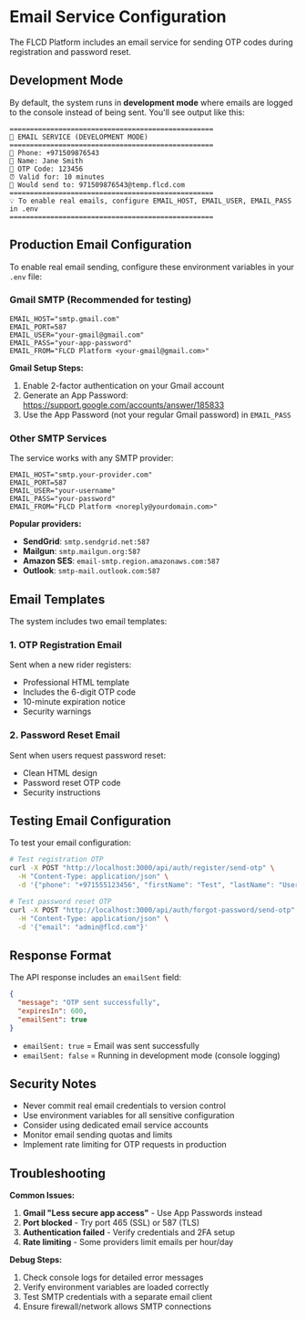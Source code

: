 # Email Service Configuration

The FLCD Platform includes an email service for sending OTP codes during registration and password reset. 

## Development Mode

By default, the system runs in **development mode** where emails are logged to the console instead of being sent. You'll see output like this:

```
==================================================
📧 EMAIL SERVICE (DEVELOPMENT MODE)
==================================================
📱 Phone: +971509876543
👤 Name: Jane Smith
🔢 OTP Code: 123456
⏰ Valid for: 10 minutes
📧 Would send to: 971509876543@temp.flcd.com
==================================================
💡 To enable real emails, configure EMAIL_HOST, EMAIL_USER, EMAIL_PASS in .env
==================================================
```

## Production Email Configuration

To enable real email sending, configure these environment variables in your `.env` file:

### Gmail SMTP (Recommended for testing)

```env
EMAIL_HOST="smtp.gmail.com"
EMAIL_PORT=587
EMAIL_USER="your-gmail@gmail.com"
EMAIL_PASS="your-app-password"
EMAIL_FROM="FLCD Platform <your-gmail@gmail.com>"
```

**Gmail Setup Steps:**
1. Enable 2-factor authentication on your Gmail account
2. Generate an App Password: https://support.google.com/accounts/answer/185833
3. Use the App Password (not your regular Gmail password) in `EMAIL_PASS`

### Other SMTP Services

The service works with any SMTP provider:

```env
EMAIL_HOST="smtp.your-provider.com"
EMAIL_PORT=587
EMAIL_USER="your-username"
EMAIL_PASS="your-password"
EMAIL_FROM="FLCD Platform <noreply@yourdomain.com>"
```

**Popular providers:**
- **SendGrid**: `smtp.sendgrid.net:587`
- **Mailgun**: `smtp.mailgun.org:587`
- **Amazon SES**: `email-smtp.region.amazonaws.com:587`
- **Outlook**: `smtp-mail.outlook.com:587`

## Email Templates

The system includes two email templates:

### 1. OTP Registration Email
Sent when a new rider registers:
- Professional HTML template
- Includes the 6-digit OTP code
- 10-minute expiration notice
- Security warnings

### 2. Password Reset Email
Sent when users request password reset:
- Clean HTML design
- Password reset OTP code
- Security instructions

## Testing Email Configuration

To test your email configuration:

```bash
# Test registration OTP
curl -X POST "http://localhost:3000/api/auth/register/send-otp" \
  -H "Content-Type: application/json" \
  -d '{"phone": "+971555123456", "firstName": "Test", "lastName": "User"}'

# Test password reset OTP
curl -X POST "http://localhost:3000/api/auth/forgot-password/send-otp" \
  -H "Content-Type: application/json" \
  -d '{"email": "admin@flcd.com"}'
```

## Response Format

The API response includes an `emailSent` field:

```json
{
  "message": "OTP sent successfully",
  "expiresIn": 600,
  "emailSent": true
}
```

- `emailSent: true` = Email was sent successfully
- `emailSent: false` = Running in development mode (console logging)

## Security Notes

- Never commit real email credentials to version control
- Use environment variables for all sensitive configuration
- Consider using dedicated email service accounts
- Monitor email sending quotas and limits
- Implement rate limiting for OTP requests in production

## Troubleshooting

**Common Issues:**

1. **Gmail "Less secure app access"** - Use App Passwords instead
2. **Port blocked** - Try port 465 (SSL) or 587 (TLS)
3. **Authentication failed** - Verify credentials and 2FA setup
4. **Rate limiting** - Some providers limit emails per hour/day

**Debug Steps:**

1. Check console logs for detailed error messages
2. Verify environment variables are loaded correctly
3. Test SMTP credentials with a separate email client
4. Ensure firewall/network allows SMTP connections
